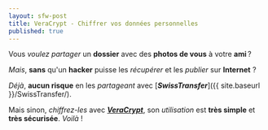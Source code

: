 ```yaml
---
layout: sfw-post
title: VeraCrypt - Chiffrer vos données personnelles
published: true
---
```


Vous *voulez partager* un **dossier** avec des **photos de vous** à votre **ami** ?  

*Mais*, **sans** qu'un **hacker** puisse les *récupérer* et les *publier* sur **Internet** ?

*Déjà*, **aucun risque** en les *partageant* avec [***SwissTransfer***]({{ site.baseurl }}/SwissTransfer/).

Mais sinon, *chiffrez-les* avec [***VeraCrypt***](https://www.veracrypt.fr/en/Home.html), son *utilisation* est **très simple** et **très sécurisée**. *Voilà* !
